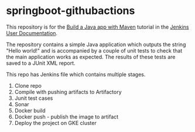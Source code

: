 # springboot-githubactions
 
This repository is for the
[Build a Java app with Maven](https://github.com/anujnarayan23/springboot-githubactions)
tutorial in the [Jenkins User Documentation](https://jenkins.io/doc/).

The repository contains a simple Java application which outputs the string "Hello world!" and is accompanied by a couple of unit tests to check that the
main application works as expected. The results of these tests are saved to a JUnit XML report.

This repo has Jenkins file which contains multiple stages.
1. Clone repo
2. Compile with pushing artifacts to Artifactory
3. Junit test cases
4. Sonar
5. Docker build
6. Docker push - publish the image to artifact
7. Deploy the project on GKE cluster

